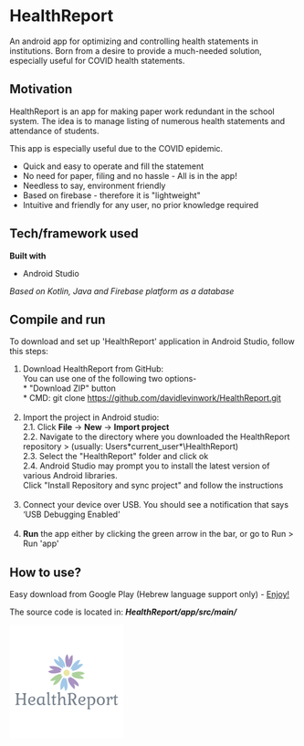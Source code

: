 # HealthReport

An android app for optimizing and controlling health statements in institutions.
Born from a desire to provide a much-needed solution, especially useful for COVID health statements. 

## Motivation

HealthReport is an app for making paper work redundant in the school system.
The idea is to manage listing of numerous health statements and attendance of students.

This app is especially useful due to the COVID epidemic.
* Quick and easy to operate and fill the statement
* No need for paper, filing and no hassle - All is in the app!
* Needless to say, environment friendly
* Based on firebase - therefore it is "lightweight"
* Intuitive and friendly for any user, no prior knowledge required

## Tech/framework used

**Built with**
* Android Studio

*Based on Kotlin, Java and Firebase platform as a database*

## Compile and run
To download and set up 'HealthReport' application in Android Studio, follow this steps:

1. Download HealthReport from GitHub: <br/> 
	You can use one of the following two options- <br/>
		* "Download ZIP" button <br/>
		* CMD: git clone https://github.com/davidlevinwork/HealthReport.git <br/> <br/>
2. Import the project in Android studio: <br/>
	2.1. Click **File** -> **New** -> **Import project** <br/>
	2.2. Navigate to the directory where you downloaded the HealthReport repository > (usually: Users\*current_user*\HealthReport) <br/>
	2.3. Select the "HealthReport" folder and click ok <br/>
	2.4. Android Studio may prompt you to install the latest version of various Android libraries.  <br/>
             Click "Install Repository and sync project" and follow the instructions <br/> <br/>
3. Connect your device over USB. You should see a notification that says ‘USB Debugging Enabled’ <br/> <br/>
4. **Run** the app either by clicking the green arrow in the bar, or go to Run > Run 'app' <br/>

## How to use?
Easy download from Google Play (Hebrew language support only) -
[Enjoy!](https://play.google.com/store/apps/details?id=com.davidlevin40.app)

The source code is located in: ***HealthReport/app/src/main/***

![](HealthReport_logo.png)
